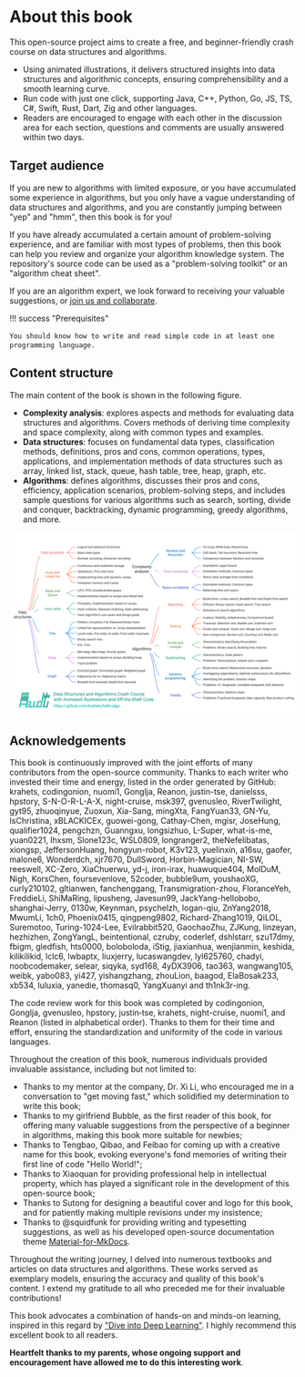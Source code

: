 # About this book

This open-source project aims to create a free, and beginner-friendly crash course on data structures and algorithms.

- Using animated illustrations, it delivers structured insights into data structures and algorithmic concepts, ensuring comprehensibility and a smooth learning curve.
- Run code with just one click, supporting Java, C++, Python, Go, JS, TS, C#, Swift, Rust, Dart, Zig and other languages.
- Readers are encouraged to engage with each other in the discussion area for each section, questions and comments are usually answered within two days.

## Target audience

If you are new to algorithms with limited exposure, or you have accumulated some experience in algorithms, but you only have a vague understanding of data structures and algorithms, and you are constantly jumping between "yep" and "hmm", then this book is for you!

If you have already accumulated a certain amount of problem-solving experience, and are familiar with most types of problems, then this book can help you review and organize your algorithm knowledge system. The repository's source code can be used as a "problem-solving toolkit" or an "algorithm cheat sheet".

If you are an algorithm expert, we look forward to receiving your valuable suggestions, or [join us and collaborate](https://www.hello-algo.com/chapter_appendix/contribution/).

!!! success "Prerequisites"

    You should know how to write and read simple code in at least one programming language.

## Content structure

The main content of the book is shown in the following figure.

- **Complexity analysis**: explores aspects and methods for evaluating data structures and algorithms. Covers methods of deriving time complexity and space complexity, along with common types and examples.
- **Data structures**: focuses on fundamental data types, classification methods, definitions, pros and cons, common operations, types, applications, and implementation methods of data structures such as array, linked list, stack, queue, hash table, tree, heap, graph, etc.
- **Algorithms**: defines algorithms, discusses their pros and cons, efficiency, application scenarios, problem-solving steps, and includes sample questions for various algorithms such as search, sorting, divide and conquer, backtracking, dynamic programming, greedy algorithms, and more.

![Main content of the book](about_the_book.assets/hello_algo_mindmap.png)

## Acknowledgements

This book is continuously improved with the joint efforts of many contributors from the open-source community. Thanks to each writer who invested their time and energy, listed in the order generated by GitHub: krahets, codingonion, nuomi1, Gonglja, Reanon, justin-tse, danielsss, hpstory, S-N-O-R-L-A-X, night-cruise, msk397, gvenusleo, RiverTwilight, gyt95, zhuoqinyue, Zuoxun, Xia-Sang, mingXta, FangYuan33, GN-Yu, IsChristina, xBLACKICEx, guowei-gong, Cathay-Chen, mgisr, JoseHung, qualifier1024, pengchzn, Guanngxu, longsizhuo, L-Super, what-is-me, yuan0221, lhxsm, Slone123c, WSL0809, longranger2, theNefelibatas, xiongsp, JeffersonHuang, hongyun-robot, K3v123, yuelinxin, a16su, gaofer, malone6, Wonderdch, xjr7670, DullSword, Horbin-Magician, NI-SW, reeswell, XC-Zero, XiaChuerwu, yd-j, iron-irax, huawuque404, MolDuM, Nigh, KorsChen, foursevenlove, 52coder, bubble9um, youshaoXG, curly210102, gltianwen, fanchenggang, Transmigration-zhou, FloranceYeh, FreddieLi, ShiMaRing, lipusheng, Javesun99, JackYang-hellobobo, shanghai-Jerry, 0130w, Keynman, psychelzh, logan-qiu, ZnYang2018, MwumLi, 1ch0, Phoenix0415, qingpeng9802, Richard-Zhang1019, QiLOL, Suremotoo, Turing-1024-Lee, Evilrabbit520, GaochaoZhu, ZJKung, linzeyan, hezhizhen, ZongYangL, beintentional, czruby, coderlef, dshlstarr, szu17dmy, fbigm, gledfish, hts0000, boloboloda, iStig, jiaxianhua, wenjianmin, keshida, kilikilikid, lclc6, lwbaptx, liuxjerry, lucaswangdev, lyl625760, chadyi, noobcodemaker, selear, siqyka, syd168, 4yDX3906, tao363, wangwang105, weibk, yabo083, yi427, yishangzhang, zhouLion, baagod, ElaBosak233, xb534, luluxia, yanedie, thomasq0, YangXuanyi and th1nk3r-ing.

The code review work for this book was completed by codingonion, Gonglja, gvenusleo, hpstory, justin‐tse, krahets, night-cruise, nuomi1, and Reanon (listed in alphabetical order). Thanks to them for their time and effort, ensuring the standardization and uniformity of the code in various languages.

Throughout the creation of this book, numerous individuals provided invaluable assistance, including but not limited to:

- Thanks to my mentor at the company, Dr. Xi Li, who encouraged me in a conversation to "get moving fast," which solidified my determination to write this book;
- Thanks to my girlfriend Bubble, as the first reader of this book, for offering many valuable suggestions from the perspective of a beginner in algorithms, making this book more suitable for newbies;
- Thanks to Tengbao, Qibao, and Feibao for coming up with a creative name for this book, evoking everyone's fond memories of writing their first line of code "Hello World!";
- Thanks to Xiaoquan for providing professional help in intellectual property, which has played a significant role in the development of this open-source book;
- Thanks to Sutong for designing a beautiful cover and logo for this book, and for patiently making multiple revisions under my insistence;
- Thanks to @squidfunk for providing writing and typesetting suggestions, as well as his developed open-source documentation theme [Material-for-MkDocs](https://github.com/squidfunk/mkdocs-material/tree/master).

Throughout the writing journey, I delved into numerous textbooks and articles on data structures and algorithms. These works served as exemplary models, ensuring the accuracy and quality of this book's content. I extend my gratitude to all who preceded me for their invaluable contributions!

This book advocates a combination of hands-on and minds-on learning, inspired in this regard by ["Dive into Deep Learning"](https://github.com/d2l-ai/d2l-zh). I highly recommend this excellent book to all readers.

**Heartfelt thanks to my parents, whose ongoing support and encouragement have allowed me to do this interesting work**.
